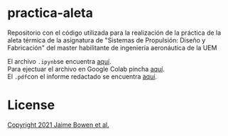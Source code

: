# practica-aleta
Repositorio con el código utilizada para la realización de la práctica de la aleta térmica de la asignatura de "Sistemas de Propulsión: Diseño y Fabricación" del master habilitante de ingeniería aeronáutica de la UEM

El archivo ```.ipynb```se encuentra [aquí](https://github.com/jaimebw/practica-aleta/blob/main/practica_aleta.ipynb).  
Para ejectuar el archivo en Google Colab pincha [aquí](https://drive.google.com/file/d/1GgZovIeUr5z9cgVRDQL5SVx6zIvB9fko/view?usp=sharing).  
El ```.pdf```con el informe redactado se encuentra [aquí](https://1drv.ms/b/s!AtZPo3IfCae8guUNc8seL5iQy9321g?e=n31pdz).

# License
[Copyright 2021 Jaime Bowen et al.](https://github.com/jaimebw/practica-aleta/blob/main/LICENSE)
